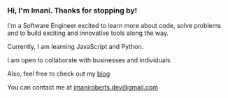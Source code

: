### Hi, I'm Imani. Thanks for stopping by!

I'm a Software Engineer excited to learn more about code, solve problems and to build exciting and innovative tools along the way.

Currently, I am learning JavaScript and Python.

I am open to collaborate with businesses and individuals.

Also, feel free to check out my [blog](https://imanidevelops.hashnode.dev/)

You can contact me at imaniroberts.dev@gmail.com
